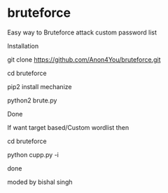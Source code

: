 




# bruteforce
Easy way to Bruteforce attack custom password list

Installation

git clone https://github.com/Anon4You/bruteforce.git

cd bruteforce

pip2 install mechanize 

python2 brute.py

Done




If want target based/Custom wordlist then

cd bruteforce

python cupp.py -i

done


moded by bishal singh
